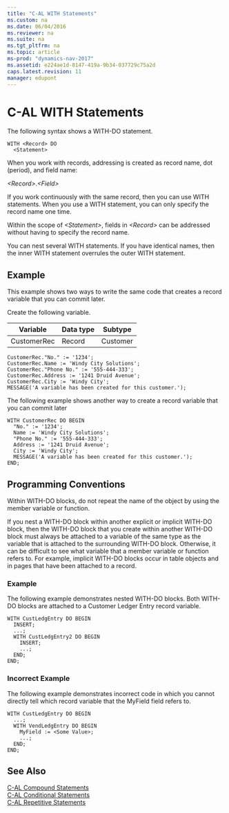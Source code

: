 ```yaml
---
title: "C-AL WITH Statements"
ms.custom: na
ms.date: 06/04/2016
ms.reviewer: na
ms.suite: na
ms.tgt_pltfrm: na
ms.topic: article
ms-prod: "dynamics-nav-2017"
ms.assetid: e224ae1d-8147-419a-9b34-037729c75a2d
caps.latest.revision: 11
manager: edupont
---
```

# C-AL WITH Statements
The following syntax shows a WITH-DO statement.  
  
```  
WITH <Record> DO  
  <Statement>  
```  
  
 When you work with records, addressing is created as record name, dot \(period\), and field name:  
  
 *\<Record>*.*\<Field>*  
  
 If you work continuously with the same record, then you can use WITH statements. When you use a WITH statement, you can only specify the record name one time.  
  
 Within the scope of *\<Statement>*, fields in *\<Record>* can be addressed without having to specify the record name.  
  
 You can nest several WITH statements. If you have identical names, then the inner WITH statement overrules the outer WITH statement.  
  
## Example  
 This example shows two ways to write the same code that creates a record variable that you can commit later.  
  
 Create the following variable.  
  
|Variable|Data type|Subtype|  
|--------------|---------------|-------------|  
|CustomerRec|Record|Customer|  
  
```  
CustomerRec."No." := '1234';  
CustomerRec.Name := 'Windy City Solutions';  
CustomerRec."Phone No." := '555-444-333';  
CustomerRec.Address := '1241 Druid Avenue';  
CustomerRec.City := 'Windy City';  
MESSAGE('A variable has been created for this customer.');  
```  
  
 The following example shows another way to create a record variable that you can commit later  
  
```  
WITH CustomerRec DO BEGIN  
  "No." := '1234';  
  Name := 'Windy City Solutions';  
  "Phone No." := '555-444-333';  
  Address := '1241 Druid Avenue';  
  City := 'Windy City';  
  MESSAGE('A variable has been created for this customer.');  
END;  
```  
  
## Programming Conventions  
 Within WITH-DO blocks, do not repeat the name of the object by using the member variable or function.  
  
 If you nest a WITH-DO block within another explicit or implicit WITH-DO block, then the WITH-DO block that you create within another WITH-DO block must always be attached to a variable of the same type as the variable that is attached to the surrounding WITH-DO block. Otherwise, it can be difficult to see what variable that a member variable or function refers to. For example, implicit WITH-DO blocks occur in table objects and in pages that have been attached to a record.  
  
### Example  
 The following example demonstrates nested WITH-DO blocks. Both WITH-DO blocks are attached to a Customer Ledger Entry record variable.  
  
```  
WITH CustLedgEntry DO BEGIN  
  INSERT;  
  ...;  
  WITH CustLedgEntry2 DO BEGIN  
    INSERT;  
    ...;  
  END;  
END;  
```  
  
### Incorrect Example  
 The following example demonstrates incorrect code in which you cannot directly tell which record variable that the MyField field refers to.  
  
```  
WITH CustLedgEntry DO BEGIN  
  ...;  
  WITH VendLedgEntry DO BEGIN  
    MyField := <Some Value>;  
    ...;  
  END;  
END;  
```  
  
## See Also  
 [C-AL Compound Statements](C-AL-Compound-Statements.md)   
 [C-AL Conditional Statements](C-AL-Conditional-Statements.md)   
 [C-AL Repetitive Statements](C-AL-Repetitive-Statements.md)